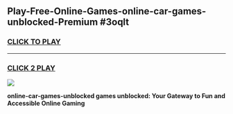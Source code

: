 
## Play-Free-Online-Games-online-car-games-unblocked-Premium #3oqlt
<h3>
<a href="https://premium.freeplayer.one?title=online-car-games-unblocked&ref=8M">CLICK TO PLAY</a></h3>
<hr>

<h3>
<a href="https://premium.freeplayer.one?title=online-car-games-unblocked&ref=8M">CLICK 2 PLAY</a>
  
</h3>

<a href="https://premium.freeplayer.one?title=online-car-games-unblocked&ref=8M"><img src="https://clearcache.store/games.png"></a>


**online-car-games-unblocked games unblocked: Your Gateway to Fun and Accessible Online Gaming**
